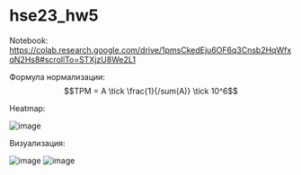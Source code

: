 # hse23_hw5
Notebook: https://colab.research.google.com/drive/1pmsCkedEju6OF6q3Cnsb2HqWfxqN2Hs8#scrollTo=STXjzU8We2L1

Формула нормализации:
$$TPM = A \tick \frac{1}{/sum(A)} \tick 10^6$$

Heatmap:

![image](https://github.com/kreveto444ka/hse23_hw5/assets/45360131/3cee4c7c-d0c9-4a95-ac0e-cb3c6db71a0c)

Визуализация:

![image](https://github.com/kreveto444ka/hse23_hw5/assets/45360131/deac79e0-3e47-44f8-88df-0fa1181bf4a0)
![image](https://github.com/kreveto444ka/hse23_hw5/assets/45360131/a53c77e8-19b2-41c8-bfeb-5e7013221e56)

